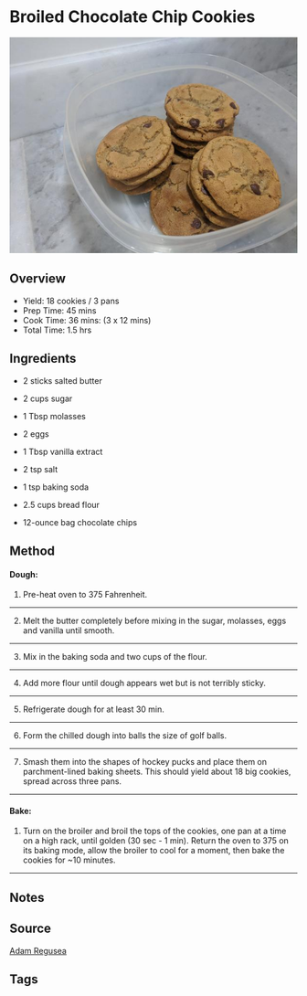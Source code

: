 # Broiled Chocolate Chip Cookies

<p align="center">
<img title="Broiled Chocolate Chip Cookies" src="../assets/broiled-chocolate-chip-cookies.jpg">
</p>

## Overview

- Yield: 18 cookies / 3 pans
- Prep Time: 45 mins
- Cook Time: 36 mins: (3 x 12 mins)
- Total Time: 1.5 hrs

## Ingredients

- 2 sticks salted butter

- 2 cups sugar

- 1 Tbsp molasses

- 2 eggs

- 1 Tbsp vanilla extract

- 2 tsp salt

- 1 tsp baking soda

- 2.5 cups bread flour

- 12-ounce bag chocolate chips

## Method

#### Dough:

1. Pre-heat oven to 375 Fahrenheit.
---

2. Melt the butter completely before mixing in the sugar, molasses, eggs and vanilla until smooth.
---

3. Mix in the baking soda and two cups of the flour.
---

4. Add more flour until dough appears wet but is not terribly sticky.
---

5. Refrigerate dough for at least 30 min.
---

6. Form the chilled dough into balls the size of golf balls.
---

7. Smash them into the shapes of hockey pucks and place them on parchment-lined baking sheets. This should yield about 18 big cookies, spread across three pans.
---

#### Bake:

1. Turn on the broiler and broil the tops of the cookies, one pan at a time on a high rack, until golden (30 sec - 1 min). Return the oven to 375 on its baking mode, allow the broiler to cool for a moment, then bake the cookies for ~10 minutes.
---

## Notes

## Source

[Adam Regusea](https://www.youtube.com/watch?v=OnGrHD1hRkk)

## Tags
